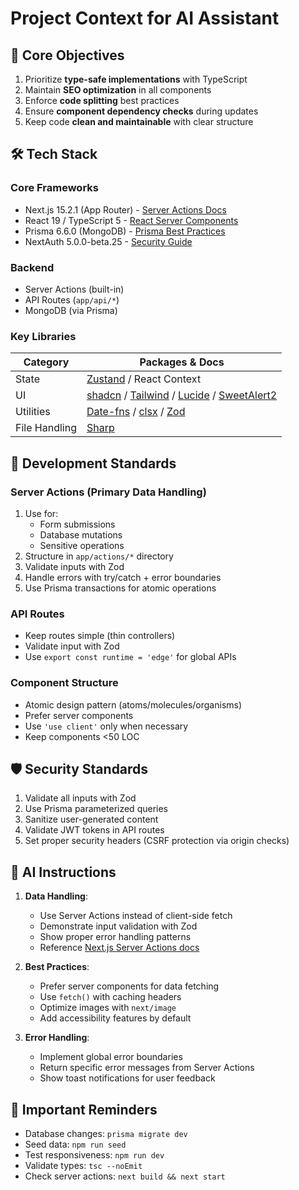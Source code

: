 # Project Context for AI Assistant

## 🎯 Core Objectives
1. Prioritize **type-safe implementations** with TypeScript
2. Maintain **SEO optimization** in all components
3. Enforce **code splitting** best practices
4. Ensure **component dependency checks** during updates
5. Keep code **clean and maintainable** with clear structure

## 🛠️ Tech Stack
### Core Frameworks
- Next.js 15.2.1 (App Router) - [Server Actions Docs](https://nextjs.org/docs/app/building-your-application/data-fetching/server-actions)
- React 19 / TypeScript 5 - [React Server Components](https://react.dev/reference/react/server)
- Prisma 6.6.0 (MongoDB) - [Prisma Best Practices](https://www.prisma.io/docs/guides/best-practices)
- NextAuth 5.0.0-beta.25 - [Security Guide](https://next-auth.js.org/security)

### Backend
- Server Actions (built-in)
- API Routes (`app/api/*`)
- MongoDB (via Prisma)

### Key Libraries
| Category       | Packages & Docs                                                                 |
|----------------|---------------------------------------------------------------------------------|
| State          | [Zustand](https://zustand-demo.pmnd.rs/) / React Context                        |
| UI             | [shadcn](https://ui.shadcn.com/) / [Tailwind](https://tailwindcss.com/) / [Lucide](https://lucide.dev/) / [SweetAlert2](https://sweetalert2.github.io/) |
| Utilities      | [Date-fns](https://date-fns.org/) / [clsx](https://github.com/lukeed/clsx) / [Zod](https://zod.dev/) |
| File Handling  | [Sharp](https://sharp.pixelplumbing.com/) |

## 🔧 Development Standards
### Server Actions (Primary Data Handling)
1. Use for:
   - Form submissions
   - Database mutations
   - Sensitive operations
2. Structure in `app/actions/*` directory
3. Validate inputs with Zod
4. Handle errors with try/catch + error boundaries
5. Use Prisma transactions for atomic operations

### API Routes
- Keep routes simple (thin controllers)
- Validate input with Zod
- Use `export const runtime = 'edge'` for global APIs

### Component Structure
- Atomic design pattern (atoms/molecules/organisms)
- Prefer server components
- Use `'use client'` only when necessary
- Keep components <50 LOC

## 🛡️ Security Standards
1. Validate all inputs with Zod
2. Use Prisma parameterized queries
3. Sanitize user-generated content
4. Validate JWT tokens in API routes
5. Set proper security headers (CSRF protection via origin checks)

## 🤖 AI Instructions
1. **Data Handling**:
   - Use Server Actions instead of client-side fetch
   - Demonstrate input validation with Zod
   - Show proper error handling patterns
   - Reference [Next.js Server Actions docs](https://nextjs.org/docs/app/api-reference/functions/server-actions)

2. **Best Practices**:
   - Prefer server components for data fetching
   - Use `fetch()` with caching headers
   - Optimize images with `next/image`
   - Add accessibility features by default

3. **Error Handling**:
   - Implement global error boundaries
   - Return specific error messages from Server Actions
   - Show toast notifications for user feedback

## 🚨 Important Reminders
- Database changes: `prisma migrate dev`
- Seed data: `npm run seed`
- Test responsiveness: `npm run dev`
- Validate types: `tsc --noEmit`
- Check server actions: `next build && next start`